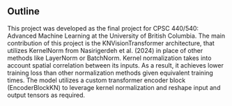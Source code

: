 ## Outline
This project was developed as the final project for CPSC 440/540: Advanced Machine Learning at the University of British Columbia. 
The main contribution of this project is the KNVisionTransformer architecture, that utilizes KernelNorm from Nasirigerdeh et al. (2024) in place of other methods like LayerNorm or BatchNorm.
Kernel normalization takes into account spatial correlation between its inputs. As a result, it achieves lower training loss than other normalization methods given equivalent training times.
The model utilizes a custom transformer encoder block (EncoderBlockKN) to leverage kernel normalization and reshape input and output tensors as required.

